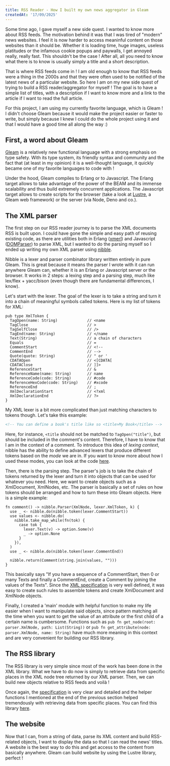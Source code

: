 ```yaml
---
title: RSS Reader - How I built my own news aggregator in Gleam
createdAt: '17/09/2025'
---
```


Some time ago, I gave myself a new side quest. I wanted to know more about RSS feeds.
The motivation behind it was that I was tired of "modern" news websites. I feel it is
now harder to access meaninful content on those websites than it should be. Whether it
is loading time, huge images, useless platitudes or the infamous cookie popups and paywalls, I get annoyed
really, really fast. This shouldn't be the case ! After all, all you need to know what
there is to know is usually simply a title and a short description.

That is where RSS feeds come in ! I am old enough to know that RSS feeds were a thing
in the 2000s and that they were often used to be notified of the latest news of a
particular website. So here I am on my new side quest of trying to build a RSS reader/aggregator
for myself ! The goal is to have a simple list of titles, with a description if I want to know more
and a link to the article if I want to read the full article.

For this project, I am using my currently favorite language, which is Gleam ! I didn't choose Gleam
because it would make the project easier or faster to write, but simply because I knew I could
do the whole project using it and that I would have a good time all along the way :)

## First, a word about Gleam

[Gleam](https://gleam.run/) is a relatively new functional language with a strong emphasis
on type safety. With its type system, its friendly syntax and community and the fact that
(at least in my opinion) it is a well-thought language, it quickly became one of my
favorite languages to code with !

Under the hood, Gleam compiles to Erlang or to Javascript. The Erlang target allows
to take advantage of the power of the BEAM and its immense scalability and thus
build extremely concurrent applications. The Javascript target allows to create scripts
for the browser (take a look at [Lustre](https://hexdocs.pm/lustre/index.html), a Gleam
web framework) or the server (via Node, Deno and co.).

## The XML parser

The first step on our RSS reader journey is to parse the XML documents RSS is built upon.
I could have gone the simple and easy path of reusing existing code, as there are utilities
both in Erlang ([xmerl](https://www.erlang.org/doc/apps/xmerl/xmerl_ug.html)) and Javascript
([DOMParser](https://developer.mozilla.org/en-US/docs/Web/XML/Guides/Parsing_and_serializing_XML))
to parse XML, but I wanted to do the parsing myself so I ended up writing my own XML parser
using [nibble](https://hexdocs.pm/nibble/index.html).

Nibble is a lexer and parser combinator library written entirely in pure Gleam. This is great
because it means the parser I wrote with it can run anywhere Gleam can, whether it is an
Erlang or Javascript server or the browser. It works in 2 steps: a lexing step and a parsing
step, much like lex/flex + yacc/bison (even though there are fundamental differences, I know).

Let's start with the lexer. The goal of the lexer is to take a string and turn it into a chain
of meaningful symbols called tokens. Here is my list of tokens for XML:

```gleam
pub type XmlToken {
  TagOpen(name: String)             // <name
  TagClose                          // >
  TagSelfClose                      // />
  TagEnd(name: String)              // </name
  Text(String)                      // a chain of characters
  Equals                            // =
  CommentStart                      // <!--
  CommentEnd                        // -->
  Quote(quote: String)              // " or '
  CDATAOpen                         // <[CDATA[
  CDATAClose                        // ]]>
  ReferenceStart                    // &
  ReferenceName(name: String)       // name
  ReferenceCode(code: String)       // #code
  ReferenceHexCode(code: String)    // #xcode
  ReferenceEnd                      // ;
  XmlDeclarationStart               // <?xml
  XmlDeclarationEnd                 // ?>
}
```

My XML lexer is a bit more complicated than just matching characters to tokens though.
Let's take this example:

```xml
<!-- You can define a book's title like so <title>My Book</title> -->
```

Here, for instance, `<title` should not be matched to `TagOpen("title")`, but should be
included in the comment's content. Therefore, I have to know that I am in the context of a comment.
To introduce this idea of _lexing context_, nibble has the ability to define
advanced lexers that produce different tokens based on the _mode_ we are in. If you want
to know more about how I used these modes, you can look at the code
[here](https://github.com/Billuc/gleaxml/blob/master/src/gleaxml/lexer.gleam).

Then, there is the parsing step. The parser's job is to take the chain of tokens returned by
the lexer and turn it into objects that can be used for whatever you need. Here, we want to
create objects such as a XmlDocument, XmlNodes, etc. The parser is basically a set of rules
on how tokens should be arranged and how to turn these into Gleam objects. Here is a simple example:

```gleam
fn comment() -> nibble.Parser(XmlNode, lexer.XmlToken, k) {
  use _ <- nibble.do(nibble.token(lexer.CommentStart))
  use values <- nibble.do(
    nibble.take_map_while(fn(tok) {
      case tok {
        lexer.Text(v) -> option.Some(v)
        _ -> option.None
      }
    }),
  )
  use _ <- nibble.do(nibble.token(lexer.CommentEnd))

  nibble.return(Comment(string.join(values, "")))
}
```

This basically says "If you have a sequence of a CommentStart, then 0 or many Texts and finally a CommentEnd,
create a Comment by joining the values of the Texts". Since the [XML specification](https://www.w3.org/TR/xml/)
is very well defined, it was easy to create such rules to assemble tokens and create XmlDocument and XmlNode objects.

Finally, I created a 'main' module with helpful function to make my life easier when I want to manipulate said objects,
since pattern matching all the time when you want to get the value of an attribute or the first child of a certain
name is cumbersome. Functions such as `pub fn get_node(root: parser.XmlNode, path: List(String))` or
`pub fn get_attribute(node: parser.XmlNode, name: String)` have much more meaning in this context and are very
convenient for building our RSS library.

## The RSS library

The RSS library is very simple since most of the work has been done in the XML library.
What we have to do now is simply to retrieve data from specific places in the XML node tree returned by our XML
parser. Then, we can build new objects relative to RSS feeds and voilà !

Once again, the [specification](https://www.rssboard.org/rss-specification) is very clear and detailed
and the helper functions I mentioned at the end of the previous section helped tremendously with
retrieving data from specific places. You can find this library [here](https://github.com/Billuc/glisse/).

## The website

Now that I can, from a string of data, parse its XML content and build RSS-related objects, I want to display
the data so that I can read the news' titles. A website is the best way to do this and get access to the
content from basically anywhere. Gleam can build website by using the Lustre library, perfect !

